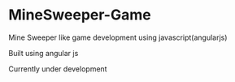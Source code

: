 # MineSweeper-Game
Mine Sweeper like game development using javascript(angularjs)

Built using angular js 

Currently under development
